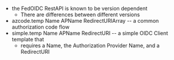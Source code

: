 * the FedOIDC RestAPI is known to be version dependent
	* There are differences between different versions
* azcode.temp Name APName RedirectURIArray -- a common authorization code flow
* simple.temp Name APName RedirectURI -- a simple OIDC Client template that
	* requires a Name, the Authorization Provider Name, and a RedirectURI
